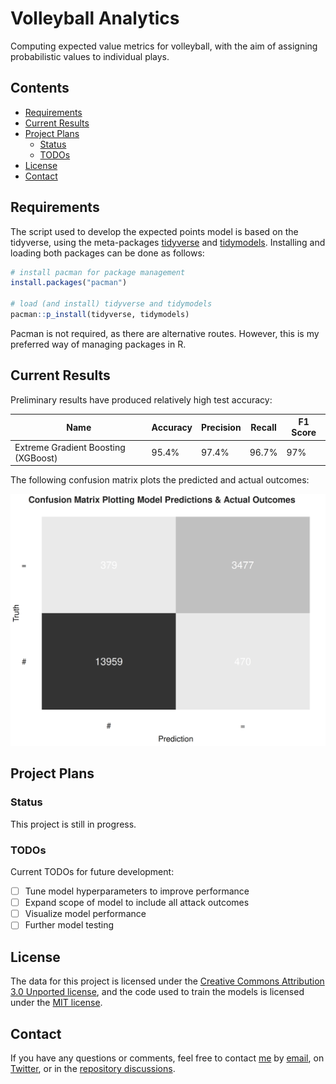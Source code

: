 # Volleyball Analytics

Computing expected value metrics for volleyball, with the aim of assigning probabilistic values to individual plays.

## Contents

- [Requirements](#requirements)
- [Current Results](#current-results)
- [Project Plans](#project-plans)
  - [Status](#status)
  - [TODOs](#todos)
- [License](#license)
- [Contact](#contact)

## Requirements

The script used to develop the expected points model is based on the tidyverse, using the meta-packages [tidyverse](https://www.tidyverse.org/) and [tidymodels](https://www.tidymodels.org). Installing and loading both packages can be done as follows:

````r
# install pacman for package management
install.packages("pacman")

# load (and install) tidyverse and tidymodels
pacman::p_install(tidyverse, tidymodels)

````

Pacman is not required, as there are alternative routes. However, this is my preferred way of managing packages in R.

## Current Results

Preliminary results have produced relatively high test accuracy:

| Name                                 | Accuracy | Precision | Recall | F1 Score |
| ------------------------------------ | -------- | --------- | ------ | -------- |
| Extreme Gradient Boosting (XGBoost)  | 95.4%    | 97.4%     | 96.7%  | 97%      |

The following confusion matrix plots the predicted and actual outcomes:

<img src="conf_mat.png" width="750">

## Project Plans

### Status

This project is still in progress.

### TODOs

Current TODOs for future development:

- [ ] Tune model hyperparameters to improve performance
- [ ] Expand scope of model to include all attack outcomes
- [ ] Visualize model performance
- [ ] Further model testing

## License

The data for this project is licensed under the [Creative Commons Attribution 3.0 Unported license](https://creativecommons.org/licenses/by/3.0/), and the code used to train the models is licensed under the [MIT license](LICENSE.md).

## Contact

If you have any questions or comments, feel free to contact [me](https://github.com/paulj1989) by [email](mailto:paul@paulrjohnson.net), on [Twitter](https://twitter.com/paul_johnson89), or in the [repository discussions](https://github.com/Paulj1989/volleyball-analytics/discussions).
